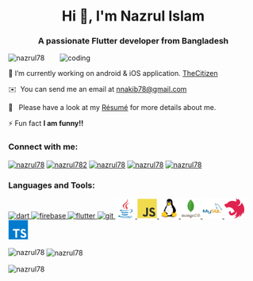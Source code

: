 <h1 align="center">Hi 👋, I'm Nazrul Islam</h1>
<h3 align="center">A passionate Flutter developer from Bangladesh</h3>

<img align="right" alt="coding" width="400" src="https://user-images.githubusercontent.com/55389276/140866485-8fb1c876-9a8f-4d6a-98dc-08c4981eaf70.gif">

<p align="left"> <img src="https://komarev.com/ghpvc/?username=nazrul78&label=Profile%20views&color=0e75b6&style=flat" alt="nazrul78" /> </p>

🔭 I’m currently working on android & iOS application. [TheCitizen](https://play.google.com/store/apps/details?id=com.ctrendssoftware.thecitizen)

<!-- 📫 How to reach me **nnakib78@gmail.com** -->

✉️ &nbsp;You can send me an email at nnakib78@gmail.com


📄 &nbsp; Please have a look at my [Résumé](https://drive.google.com/file/d/1-Fs03Jiji6WrkNCTQAOBq2lRfCBhVaxZ/view) for more details about me.

⚡ Fun fact **I am funny!!**

<h3 align="left">Connect with me:</h3>
<p align="left">
<a href="https://linkedin.com/in/nazrul78" target="blank"><img align="center" src="https://raw.githubusercontent.com/rahuldkjain/github-profile-readme-generator/master/src/images/icons/Social/linked-in-alt.svg" alt="nazrul78" height="30" width="40" /></a>
<a href="https://fb.com/nazrul782" target="blank"><img align="center" src="https://raw.githubusercontent.com/rahuldkjain/github-profile-readme-generator/master/src/images/icons/Social/facebook.svg" alt="nazrul782" height="30" width="40" /></a>
<a href="https://www.behance.net/nazrul78" target="blank"><img align="center" src="https://raw.githubusercontent.com/rahuldkjain/github-profile-readme-generator/master/src/images/icons/Social/behance.svg" alt="nazrul78" height="30" width="40" /></a>
<a href="https://www.hackerrank.com/nazrul78" target="blank"><img align="center" src="https://raw.githubusercontent.com/rahuldkjain/github-profile-readme-generator/master/src/images/icons/Social/hackerrank.svg" alt="nazrul78" height="30" width="40" /></a>
<a href="https://www.leetcode.com/nazrul78" target="blank"><img align="center" src="https://raw.githubusercontent.com/rahuldkjain/github-profile-readme-generator/master/src/images/icons/Social/leet-code.svg" alt="nazrul78" height="30" width="40" /></a>
</p>

<h3 align="left">Languages and Tools:</h3>
<p align="left"> <a href="https://dart.dev" target="_blank" rel="noreferrer"> <img src="https://www.vectorlogo.zone/logos/dartlang/dartlang-icon.svg" alt="dart" width="40" height="40"/> </a> <a href="https://firebase.google.com/" target="_blank" rel="noreferrer"> <img src="https://www.vectorlogo.zone/logos/firebase/firebase-icon.svg" alt="firebase" width="40" height="40"/> </a> <a href="https://flutter.dev" target="_blank" rel="noreferrer"> <img src="https://www.vectorlogo.zone/logos/flutterio/flutterio-icon.svg" alt="flutter" width="40" height="40"/> </a> <a href="https://git-scm.com/" target="_blank" rel="noreferrer"> <img src="https://www.vectorlogo.zone/logos/git-scm/git-scm-icon.svg" alt="git" width="40" height="40"/> </a> <a href="https://www.java.com" target="_blank" rel="noreferrer"> <img src="https://raw.githubusercontent.com/devicons/devicon/master/icons/java/java-original.svg" alt="java" width="40" height="40"/> </a> <a href="https://developer.mozilla.org/en-US/docs/Web/JavaScript" target="_blank" rel="noreferrer"> <img src="https://raw.githubusercontent.com/devicons/devicon/master/icons/javascript/javascript-original.svg" alt="javascript" width="40" height="40"/> </a> <a href="https://www.linux.org/" target="_blank" rel="noreferrer"> <img src="https://raw.githubusercontent.com/devicons/devicon/master/icons/linux/linux-original.svg" alt="linux" width="40" height="40"/> </a> <a href="https://www.mongodb.com/" target="_blank" rel="noreferrer"> <img src="https://raw.githubusercontent.com/devicons/devicon/master/icons/mongodb/mongodb-original-wordmark.svg" alt="mongodb" width="40" height="40"/> </a> <a href="https://www.mysql.com/" target="_blank" rel="noreferrer"> <img src="https://raw.githubusercontent.com/devicons/devicon/master/icons/mysql/mysql-original-wordmark.svg" alt="mysql" width="40" height="40"/> </a> <a href="https://nestjs.com/" target="_blank" rel="noreferrer"> <img src="https://raw.githubusercontent.com/devicons/devicon/master/icons/nestjs/nestjs-plain.svg" alt="nestjs" width="40" height="40"/> </a> <a href="https://www.typescriptlang.org/" target="_blank" rel="noreferrer"> <img src="https://raw.githubusercontent.com/devicons/devicon/master/icons/typescript/typescript-original.svg" alt="typescript" width="40" height="40"/> </a> </p>

<p><img align="left" src="https://github-readme-stats.vercel.app/api/top-langs?username=nazrul78&show_icons=true&locale=en&layout=compact" alt="nazrul78" /></p>

<p>&nbsp;<img align="center" src="https://github-readme-stats.vercel.app/api?username=nazrul78&show_icons=true&locale=en" alt="nazrul78" /></p>

<p><img align="center" src="https://github-readme-streak-stats.herokuapp.com/?user=nazrul78&" alt="nazrul78" /></p>
